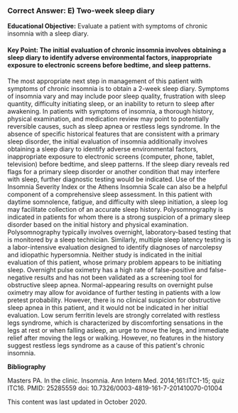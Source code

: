 
### Correct Answer: E) Two-week sleep diary 

**Educational Objective:** Evaluate a patient with symptoms of chronic insomnia with a sleep diary.

#### **Key Point:** The initial evaluation of chronic insomnia involves obtaining a sleep diary to identify adverse environmental factors, inappropriate exposure to electronic screens before bedtime, and sleep patterns.

The most appropriate next step in management of this patient with symptoms of chronic insomnia is to obtain a 2-week sleep diary. Symptoms of insomnia vary and may include poor sleep quality, frustration with sleep quantity, difficulty initiating sleep, or an inability to return to sleep after awakening. In patients with symptoms of insomnia, a thorough history, physical examination, and medication review may point to potentially reversible causes, such as sleep apnea or restless legs syndrome. In the absence of specific historical features that are consistent with a primary sleep disorder, the initial evaluation of insomnia additionally involves obtaining a sleep diary to identify adverse environmental factors, inappropriate exposure to electronic screens (computer, phone, tablet, television) before bedtime, and sleep patterns. If the sleep diary reveals red flags for a primary sleep disorder or another condition that may interfere with sleep, further diagnostic testing would be indicated. Use of the Insomnia Severity Index or the Athens Insomnia Scale can also be a helpful component of a comprehensive sleep assessment. In this patient with daytime somnolence, fatigue, and difficulty with sleep initiation, a sleep log may facilitate collection of an accurate sleep history.
Polysomnography is indicated in patients for whom there is a strong suspicion of a primary sleep disorder based on the initial history and physical examination. Polysomnography typically involves overnight, laboratory-based testing that is monitored by a sleep technician. Similarly, multiple sleep latency testing is a labor-intensive evaluation designed to identify diagnoses of narcolepsy and idiopathic hypersomnia. Neither study is indicated in the initial evaluation of this patient, whose primary problem appears to be initiating sleep.
Overnight pulse oximetry has a high rate of false-positive and false-negative results and has not been validated as a screening tool for obstructive sleep apnea. Normal-appearing results on overnight pulse oximetry may allow for avoidance of further testing in patients with a low pretest probability. However, there is no clinical suspicion for obstructive sleep apnea in this patient, and it would not be indicated in her initial evaluation.
Low serum ferritin levels are strongly correlated with restless legs syndrome, which is characterized by discomforting sensations in the legs at rest or when falling asleep, an urge to move the legs, and immediate relief after moving the legs or walking. However, no features in the history suggest restless legs syndrome as a cause of this patient's chronic insomnia.

**Bibliography**

Masters PA. In the clinic. Insomnia. Ann Intern Med. 2014;161:ITC1-15; quiz ITC16. PMID: 25285559 doi: 10.7326/0003-4819-161-7-201410070-01004

This content was last updated in October 2020.
